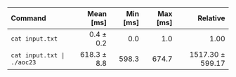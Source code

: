 | Command | Mean [ms] | Min [ms] | Max [ms] | Relative |
|:---|---:|---:|---:|---:|
| `cat input.txt` | 0.4 ± 0.2 | 0.0 | 1.0 | 1.00 |
| `cat input.txt \| ./aoc23` | 618.3 ± 8.8 | 598.3 | 674.7 | 1517.30 ± 599.17 |
